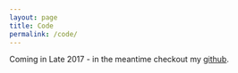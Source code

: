 ```yaml
---
layout: page
title: Code
permalink: /code/
---
```


Coming in Late 2017 - in the meantime checkout my [github](http://www.github.com/ollyburren).
